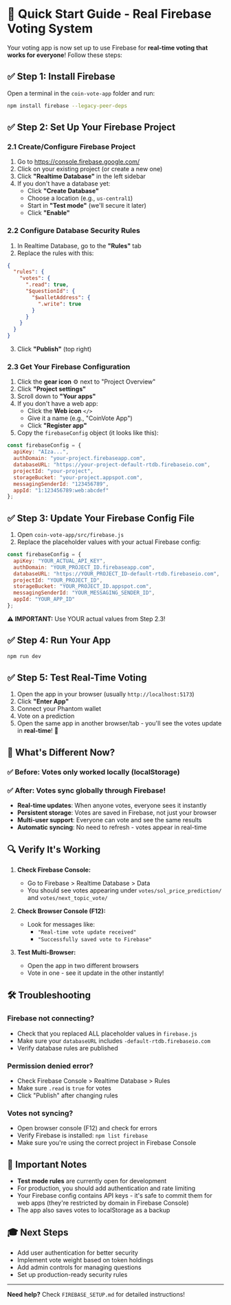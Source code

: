 # 🚀 Quick Start Guide - Real Firebase Voting System

Your voting app is now set up to use Firebase for **real-time voting that works for everyone**! Follow these steps:

## ✅ Step 1: Install Firebase

Open a terminal in the `coin-vote-app` folder and run:

```bash
npm install firebase --legacy-peer-deps
```

## ✅ Step 2: Set Up Your Firebase Project

### 2.1 Create/Configure Firebase Project

1. Go to https://console.firebase.google.com/
2. Click on your existing project (or create a new one)
3. Click **"Realtime Database"** in the left sidebar
4. If you don't have a database yet:
   - Click **"Create Database"**
   - Choose a location (e.g., `us-central1`)
   - Start in **"Test mode"** (we'll secure it later)
   - Click **"Enable"**

### 2.2 Configure Database Security Rules

1. In Realtime Database, go to the **"Rules"** tab
2. Replace the rules with this:

```json
{
  "rules": {
    "votes": {
      ".read": true,
      "$questionId": {
        "$walletAddress": {
          ".write": true
        }
      }
    }
  }
}
```

3. Click **"Publish"** (top right)

### 2.3 Get Your Firebase Configuration

1. Click the **gear icon** ⚙️ next to "Project Overview"
2. Click **"Project settings"**
3. Scroll down to **"Your apps"**
4. If you don't have a web app:
   - Click the **Web icon** `</>`
   - Give it a name (e.g., "CoinVote App")
   - Click **"Register app"**
5. Copy the `firebaseConfig` object (it looks like this):

```javascript
const firebaseConfig = {
  apiKey: "AIza...",
  authDomain: "your-project.firebaseapp.com",
  databaseURL: "https://your-project-default-rtdb.firebaseio.com",
  projectId: "your-project",
  storageBucket: "your-project.appspot.com",
  messagingSenderId: "123456789",
  appId: "1:123456789:web:abcdef"
};
```

## ✅ Step 3: Update Your Firebase Config File

1. Open `coin-vote-app/src/firebase.js`
2. Replace the placeholder values with your actual Firebase config:

```javascript
const firebaseConfig = {
  apiKey: "YOUR_ACTUAL_API_KEY",
  authDomain: "YOUR_PROJECT_ID.firebaseapp.com",
  databaseURL: "https://YOUR_PROJECT_ID-default-rtdb.firebaseio.com",
  projectId: "YOUR_PROJECT_ID",
  storageBucket: "YOUR_PROJECT_ID.appspot.com",
  messagingSenderId: "YOUR_MESSAGING_SENDER_ID",
  appId: "YOUR_APP_ID"
};
```

**⚠️ IMPORTANT:** Use YOUR actual values from Step 2.3!

## ✅ Step 4: Run Your App

```bash
npm run dev
```

## ✅ Step 5: Test Real-Time Voting

1. Open the app in your browser (usually `http://localhost:5173`)
2. Click **"Enter App"**
3. Connect your Phantom wallet
4. Vote on a prediction
5. Open the same app in another browser/tab - you'll see the votes update in **real-time**! 🎉

## 🎯 What's Different Now?

### ✅ **Before:** Votes only worked locally (localStorage)
### ✅ **After:** Votes sync globally through Firebase!

- **Real-time updates**: When anyone votes, everyone sees it instantly
- **Persistent storage**: Votes are saved in Firebase, not just your browser
- **Multi-user support**: Everyone can vote and see the same results
- **Automatic syncing**: No need to refresh - votes appear in real-time

## 🔍 Verify It's Working

1. **Check Firebase Console:**
   - Go to Firebase > Realtime Database > Data
   - You should see votes appearing under `votes/sol_price_prediction/` and `votes/next_topic_vote/`

2. **Check Browser Console (F12):**
   - Look for messages like:
     - `"Real-time vote update received"`
     - `"Successfully saved vote to Firebase"`

3. **Test Multi-Browser:**
   - Open the app in two different browsers
   - Vote in one - see it update in the other instantly!

## 🛠️ Troubleshooting

### Firebase not connecting?
- Check that you replaced ALL placeholder values in `firebase.js`
- Make sure your `databaseURL` includes `-default-rtdb.firebaseio.com`
- Verify database rules are published

### Permission denied error?
- Check Firebase Console > Realtime Database > Rules
- Make sure `.read` is `true` for votes
- Click "Publish" after changing rules

### Votes not syncing?
- Open browser console (F12) and check for errors
- Verify Firebase is installed: `npm list firebase`
- Make sure you're using the correct project in Firebase Console

## 📝 Important Notes

- **Test mode rules** are currently open for development
- For production, you should add authentication and rate limiting
- Your Firebase config contains API keys - it's safe to commit them for web apps (they're restricted by domain in Firebase Console)
- The app also saves votes to localStorage as a backup

## 🎓 Next Steps

- Add user authentication for better security
- Implement vote weight based on token holdings
- Add admin controls for managing questions
- Set up production-ready security rules

---

**Need help?** Check `FIREBASE_SETUP.md` for detailed instructions!

